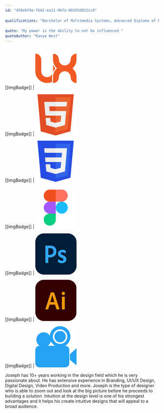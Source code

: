 ```yaml
---
id: "456ebf0e-fb42-ea11-967a-00155d012cc0"

qualifications: "Barchelor of Multimedia Systems, Advanced Diploma of Multimedia Design"

quote: "My power is the ability to not be influenced."
quoteAuthor: "Kanye West"
---
```


[[imgBadge]]
| ![](../badges/Designer-web-ux.png)

[[imgBadge]]
| ![](../badges/Designer-web-html5.png)

[[imgBadge]]
| ![](../badges/Designer-web-css3.png)

[[imgBadge]]
| ![](../badges/Designer-figma.png)

[[imgBadge]]
| ![](../badges/Designer-adobe-photoshop.png)

[[imgBadge]]
| ![](../badges/Designer-adobe-illustrator.png)


[[imgBadge]]
| ![](../badges/Designer-camera.png)

Joseph has 10+ years working in the design field which he is very passionate about. He has extensive experience in Branding, UI/UX Design, Digital Design, Video Production and more. Joseph is the type of designer who is able to zoom out and look at the big picture before he proceeds to building a solution. Intuition at the design level is one of his strongest advantages and it helps his create intuitive designs that will appeal to a broad audience.

